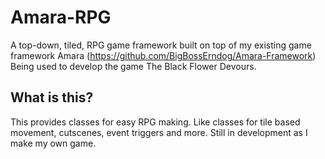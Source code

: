 # Amara-RPG
A top-down, tiled, RPG game framework built on top of my existing game framework Amara (https://github.com/BigBossErndog/Amara-Framework)
Being used to develop the game The Black Flower Devours.

## What is this?
This provides classes for easy RPG making. Like classes for tile based movement, cutscenes, event triggers and more.
Still in development as I make my own game.


